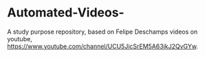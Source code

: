 # Automated-Videos-
A study purpose repository, based on Felipe Deschamps videos on youtube, https://www.youtube.com/channel/UCU5JicSrEM5A63jkJ2QvGYw.
